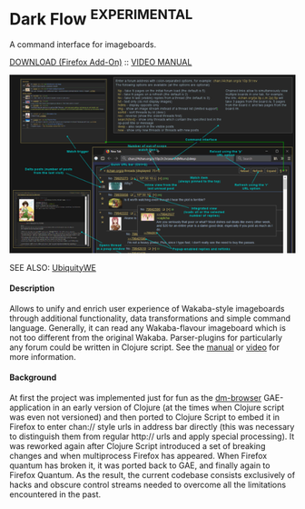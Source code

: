 Dark Flow <sup>EXPERIMENTAL</sup>
=========

A command interface for imageboards.

[DOWNLOAD (Firefox Add-On)](https://github.com/GChristensen/dark-flow/releases/download/v0.2.0.24a/dark_flow.xpi) :: [VIDEO MANUAL](https://www.youtube.com/watch?v=QWI2CNt-snQ)

![Dark Flow video](screen.png?raw=true)

SEE ALSO: [UbiquityWE](https://github.com/GChristensen/ubichr#readme)

#### Description

Allows to unify and enrich user experience of Wakaba-style imageboards through 
additional functionality, data transformations and simple command language. Generally,
it can read any Wakaba-flavour imageboard which is not too different from the original
Wakaba. Parser-plugins for particularly any forum could be written in Clojure script. 
See the [manual](https://raw.github.com/GChristensen/dark-flow/master/manual.png) 
or [video](https://www.youtube.com/watch?v=QWI2CNt-snQ) for more information.


#### Background

At first the project was implemented just for fun as the [dm-browser](https://github.com/GChristensen/dm-browser) 
GAE-application in an early version of Clojure (at the times when Clojure script was even not 
versioned) and then ported to Clojure Script to embed it in Firefox 
to enter chan:// style urls in address bar directly (this was necessary
to distinguish them from regular http:// urls and apply special processing). 
It was reworked again after Clojure Script introduced a set of breaking changes
and when multiprocess Firefox has appeared.
When Firefox quantum has broken it, it was ported back to GAE, and finally again 
to Firefox Quantum. As the result, the current codebase consists exclusively of hacks and obscure
control streams needed to overcome all the limitations encountered in the past.
 